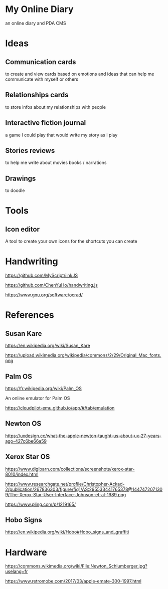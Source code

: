 # My Online Diary

an online diary and PDA CMS

# Ideas

## Communication cards

to create and view cards based on emotions and ideas that can help me communicate with myself or others

## Relationships cards

to store infos about my relationships with people

## Interactive fiction journal

a game I could play that would write my story as I play

## Stories reviews

to help me write about movies books / narrations

## Drawings

to doodle

# Tools 

## Icon editor

A tool to create your own icons for the shortcuts you can create

# Handwriting

https://github.com/MyScript/iinkJS

https://github.com/ChenYuHo/handwriting.js

https://www.gnu.org/software/ocrad/

# References

## Susan Kare

https://en.wikipedia.org/wiki/Susan_Kare

https://upload.wikimedia.org/wikipedia/commons/2/29/Original_Mac_fonts.png

## Palm OS

https://fr.wikipedia.org/wiki/Palm_OS

An online emulator for Palm OS

https://cloudpilot-emu.github.io/app/#/tab/emulation

## Newton OS

https://uxdesign.cc/what-the-apple-newton-taught-us-about-ux-27-years-ago-427c6be66a59

## Xerox Star OS

https://www.digibarn.com/collections/screenshots/xerox-star-8010/index.html

https://www.researchgate.net/profile/Christopher-Ackad-2/publication/267836303/figure/fig1/AS:295533441765378@1447472071309/The-Xerox-Star-User-Interface-Johnson-et-al-1989.png

https://www.pling.com/p/1219165/

## Hobo Signs

https://en.wikipedia.org/wiki/Hobo#Hobo_signs_and_graffiti

# Hardware

https://commons.wikimedia.org/wiki/File:Newton_Schlumberger.jpg?uselang=fr

https://www.retromobe.com/2017/03/apple-emate-300-1997.html
